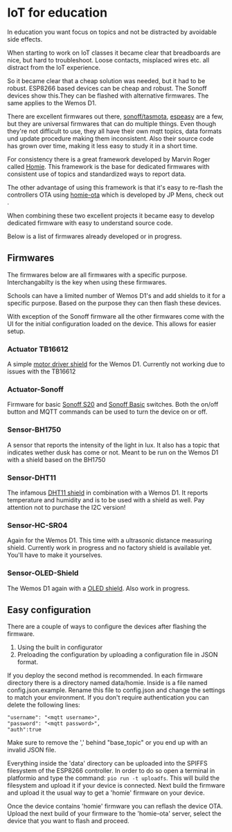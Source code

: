 # IoT for education

In education you want focus on topics and not be distracted by avoidable side effects.

When starting to work on IoT classes it became clear that breadboards are nice, but hard to
troubleshoot. Loose contacts, misplaced wires etc. all distract from the IoT experience.

So it became clear that a cheap solution was needed, but it had to be robust. ESP8266 based
devices can be cheap and robust.
The Sonoff devices show this.They can be flashed with alternative firmwares. The same applies
to the Wemos D1.

There are excellent firmwares out there, [sonoff/tasmota](https://github.com/arendst/Sonoff-Tasmota/tree/development/sonoff), [espeasy](https://www.letscontrolit.com/wiki/index.php/ESPEasy) are a few, but they are
universal firmwares that can do multiple things. Even though they're not difficult to use,
they all have their own mqtt topics, data formats und update procedure making them inconsistent.
Also their source code has grown over time, making it less easy to study it in a short time.

For consistency there is a great framework developed by Marvin Roger called [Homie](https://github.com/marvinroger/homie-esp8266/).
This framework is the base for dedicated firmwares with consistent use of topics and standardized ways to report data.

The other advantage of using this framework is that it's easy to re-flash the controllers
OTA using [homie-ota](https://github.com/jpmens/homie-ota) which is developed by JP Mens, check out .

When combining these two excellent projects it became easy to develop dedicated firmware
with easy to understand source code.

Below is a list of firmwares already developed or in progress.


## Firmwares
The firmwares below are all firmwares with a specific purpose. Interchangabilty is the key
when using these firmwares.

Schools can have a limited number of Wemos D1's and add shields to it for a specific purpose.
Based on the purpose they can then flash these devices.

With exception of the Sonoff firmware all the other firmwares come with the UI for the initial configuration loaded on the device. This allows for easier setup.

### Actuator TB16612
A simple [motor driver shield](https://nl.aliexpress.com/item/Motor-Shield-For-WeMos-D1-mini-I2C-Dual-Motor-Driver-TB6612FNG-1A-V1-0-0/32700182142.html) for the Wemos D1. Currently not working due to issues with the TB16612

### Actuator-Sonoff
Firmware for basic [Sonoff S20](https://www.itead.cc/smart-socket.html) and [Sonoff Basic](https://www.itead.cc/smart-home/sonoff-wifi-wireless-switch.html) switches. Both the on/off button and MQTT commands can be used to turn the device on or off.

### Sensor-BH1750
A sensor that reports the intensity of the light in lux. It also has a topic that indicates
wether dusk has come or not. Meant to be run on the Wemos D1 with a shield based on the BH1750

### Sensor-DHT11
The infamous [DHT11 shield](https://nl.aliexpress.com/item/Free-Shipping-DHT-Shield-For-Wemos-D1-Mini-DHT11-Single-Bus-Digital-Temperature-And-Humidity-Sensor/32792325206.html) in combination with a Wemos D1. It reports temperature and humidity and is
to be used with a shield as well. Pay attention not to purchase the I2C version!



### Sensor-HC-SR04
Again for the Wemos D1. This time with a ultrasonic distance measuring shield.
Currently work in progress and no factory shield is available yet. You'll have to make it
yourselves.

### Sensor-OLED-Shield
The Wemos D1 again with a [OLED shield](https://nl.aliexpress.com/item/0-66-Inch-OLED-Shield-For-WeMos-D1-Mini-64X48-IIC-I2C-Compatible/32819429227.html). Also work in progress.


## Easy configuration
There are a couple of ways to configure the devices after flashing the firmware.

1. Using the built in configurator
2. Preloading the configuration by uploading a configuration file in JSON format.

If you deploy the second method is recommended. In each firmware directory there is a directory named data/homie. Inside is a file named config.json.example. Rename this file to config.json and change the settings to match your environment.
If you don't require authentication you can delete the following lines:

```
"username": "<mqtt username>",
"password": "<mqtt password>",
"auth":true
```

Make sure to remove the ',' behind "base_topic" or you end up with an invalid JSON file.

Everything inside the 'data' directory can be uploaded into the SPIFFS filesystem of the ESP8266 controller. In order to do so open a terminal in platformio and type the command:
`pio run -t uploadfs`. This will build the filesystem and upload it if your device is connected.
Next build the firmware and upload it the usual way to get a 'homie' firmware on your device.

Once the device contains 'homie' firmware you can reflash the device OTA. Upload the next build of your firmware to the 'homie-ota' server, select the device that you want to flash and proceed.
